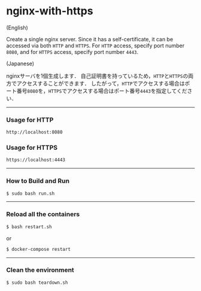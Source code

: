 
# nginx-with-https

(English)

Create a single nginx server.
Since it has a self-certificate, it can be accessed via both ```HTTP``` and ```HTTPS```.
For ```HTTP``` access, specify port number ```8080```, and for ```HTTPS``` access, specify port number ```4443```.

(Japanese)

nginxサーバを1個生成します．
自己証明書を持っているため，```HTTP```と```HTTPS```の両方でアクセスすることができます．
したがって，```HTTP```でアクセスする場合はポート番号```8080```を，```HTTPS```でアクセスする場合はポート番号```4443```を指定してください．

---

### Usage for HTTP
```sh
http://localhost:8080
```

### Usage for HTTPS
```sh
https://localhost:4443
```

---

### How to Build and Run
```sh
$ sudo bash run.sh
```

---

### Reload all the containers
```sh
$ bash restart.sh
```
  or
```sh
$ docker-compose restart
```

---

### Clean the environment
```sh
$ sudo bash teardown.sh
```
